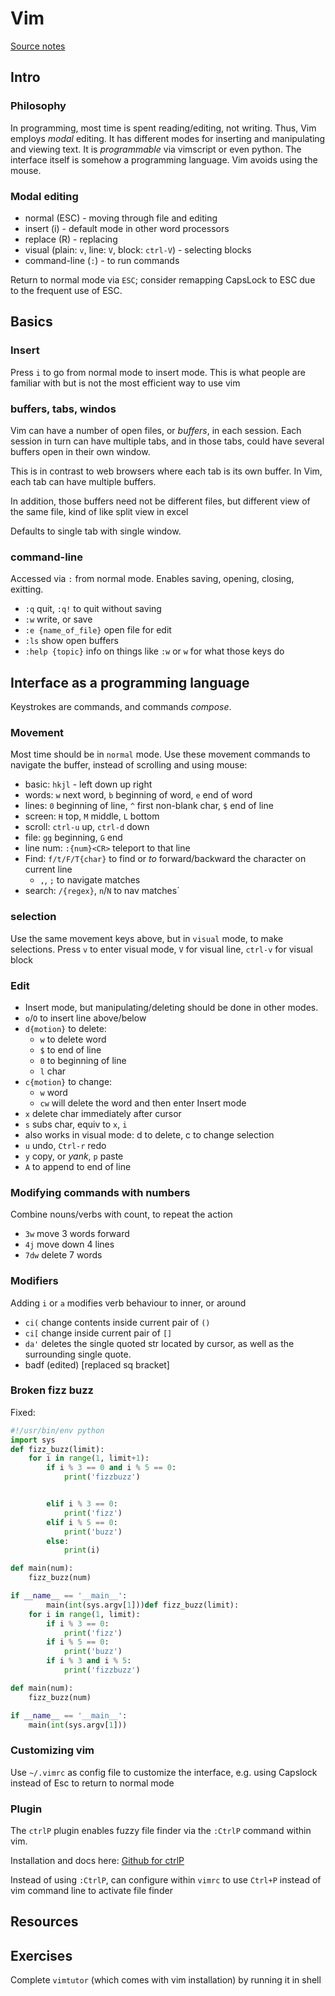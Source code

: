 # Vim

[Source notes](https://missing.csail.mit.edu/2020/editors/)

## Intro

### Philosophy

In programming, most time is spent reading/editing, not writing. Thus, Vim employs *modal* editing. It has different modes for inserting and manipulating and viewing text. It is *programmable* via vimscript or even python. The interface itself is somehow a programming language. Vim avoids using the mouse.

### Modal editing

* normal (ESC) - moving through file and editing
* insert (i) - default mode in other word processors
* replace (R) - replacing
* visual (plain: `v`, line: `V`, block: `ctrl-V`) - selecting blocks
* command-line (`:`) - to run commands

Return to normal mode via `ESC`; consider remapping CapsLock to ESC due to the frequent use of ESC.

## Basics

### Insert

Press `i` to go from normal mode to insert mode. This is what people are familiar with but is not the most efficient way to use vim

### buffers, tabs, windos

Vim can have a number of open files, or *buffers*, in each session. Each session in turn can have multiple tabs, and in those tabs, could have several buffers open in their own window.

This is in contrast to web browsers where each tab is its own buffer. In Vim, each tab can have multiple buffers. 

In addition, those buffers need not be different files, but different view of the same file, kind of like split view in excel

Defaults to single tab with single window.

### command-line

Accessed via `:` from normal mode. Enables saving, opening, closing, exitting.

* `:q` quit, `:q!` to quit without saving
* `:w` write, or save
* `:e {name_of_file}` open file for edit
* `:ls` show open buffers
* `:help {topic}` info on things like `:w` or `w` for what those keys do

## Interface as a programming language

Keystrokes are commands, and commands *compose*.

### Movement

Most time should be in `normal` mode. Use these movement commands to navigate the buffer, instead of scrolling and using mouse:

* basic: `hkjl` - left down up right
* words: `w` next word, `b` beginning of word, `e` end of word
* lines: `0` beginning of line, `^` first non-blank char, `$` end of line
* screen: `H` top, `M` middle, `L` bottom
* scroll: `ctrl-u` up, `ctrl-d` down
* file: `gg` beginning, `G` end
* line num: `:{num}<CR>` teleport to that line
* Find: `f/t/F/T{char}` to find or *to* forward/backward the character on current line
	* `,`, `;` to navigate matches
* search: `/{regex}`, `n`/`N` to nav matches`

### selection

Use the same movement keys above, but in `visual` mode, to make selections. Press `v` to enter visual mode, `V` for visual line, `ctrl-v` for visual block

### Edit

* Insert mode, but manipulating/deleting should be done in other modes.
* `o`/`O` to insert line above/below
* `d{motion}` to delete:
	* `w` to delete word
	* `$` to end of line
	* `0` to beginning of line
	* `l` char
* `c{motion}` to change:
	* `w` word
	* `cw` will delete the word and then enter Insert mode
* `x` delete char immediately after cursor
* `s` subs char, equiv to `x`, `i`
* also works in visual mode: d to delete, c to change selection
* `u` undo, `Ctrl-r` redo
* `y` copy, or *yank*, `p` paste
* `A` to append to end of line

### Modifying commands with numbers

Combine nouns/verbs with count, to repeat the action

* `3w` move 3 words forward
* `4j` move down 4 lines
* `7dw` delete 7 words

### Modifiers

Adding `i` or `a` modifies verb behaviour to inner, or around

* `ci(` change contents inside current pair of `()`
* `ci[` change inside current pair of `[]`
* `da'` deletes the single quoted str located by cursor, as well as the surrounding single quote. 
* badf (edited) [replaced sq bracket]

### Broken fizz buzz

Fixed:

```python
#!/usr/bin/env python
import sys
def fizz_buzz(limit):
    for i in range(1, limit+1):
        if i % 3 == 0 and i % 5 == 0:
            print('fizzbuzz')


        elif i % 3 == 0:
            print('fizz')
        elif i % 5 == 0:
            print('buzz')
        else:
            print(i)

def main(num):
    fizz_buzz(num)

if __name__ == '__main__':
        main(int(sys.argv[1]))def fizz_buzz(limit):
    for i in range(1, limit):
        if i % 3 == 0:
            print('fizz')
        if i % 5 == 0:
            print('buzz')
        if i % 3 and i % 5:
            print('fizzbuzz')

def main(num):
    fizz_buzz(num)

if __name__ == '__main__':
	main(int(sys.argv[1]))
```

### Customizing vim

Use `~/.vimrc` as config file to customize the interface, e.g. using Capslock instead of Esc to return to normal mode

### Plugin

The `ctrlP` plugin enables fuzzy file finder via the `:CtrlP` command within vim.

Installation and docs here: [Github for ctrlP](https://github.com/ctrlpvim/ctrlp.vim)

Instead of using `:CtrlP`, can configure within `vimrc` to use `Ctrl+P` instead of vim command line to activate file finder

## Resources
## Exercises

Complete `vimtutor` (which comes with vim installation) by running it in shell


